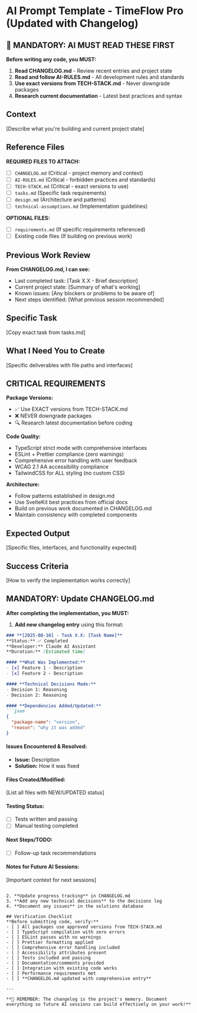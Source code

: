 # AI Prompt Template - TimeFlow Pro (Updated with Changelog)

## 🚨 MANDATORY: AI MUST READ THESE FIRST
**Before writing any code, you MUST:**
1. **Read CHANGELOG.md** - Review recent entries and project state
2. **Read and follow AI-RULES.md** - All development rules and standards
3. **Use exact versions from TECH-STACK.md** - Never downgrade packages
4. **Research current documentation** - Latest best practices and syntax

## Context
[Describe what you're building and current project state]

## Reference Files
**REQUIRED FILES TO ATTACH:**
- [ ] `CHANGELOG.md` (Critical - project memory and context)
- [ ] `AI-RULES.md` (Critical - forbidden practices and standards)
- [ ] `TECH-STACK.md` (Critical - exact versions to use)
- [ ] `tasks.md` (Specific task requirements)
- [ ] `design.md` (Architecture and patterns)
- [ ] `technical-assumptions.md` (Implementation guidelines)

**OPTIONAL FILES:**
- [ ] `requirements.md` (If specific requirements referenced)
- [ ] Existing code files (If building on previous work)

## Previous Work Review
**From CHANGELOG.md, I can see:**
- Last completed task: [Task X.X - Brief description]
- Current project state: [Summary of what's working]
- Known issues: [Any blockers or problems to be aware of]
- Next steps identified: [What previous session recommended]

## Specific Task
[Copy exact task from tasks.md]

## What I Need You to Create
[Specific deliverables with file paths and interfaces]

## CRITICAL REQUIREMENTS
**Package Versions:**
- ✅ Use EXACT versions from TECH-STACK.md
- ❌ NEVER downgrade packages
- 🔍 Research latest documentation before coding

**Code Quality:**
- TypeScript strict mode with comprehensive interfaces
- ESLint + Prettier compliance (zero warnings)
- Comprehensive error handling with user feedback
- WCAG 2.1 AA accessibility compliance
- TailwindCSS for ALL styling (no custom CSS)

**Architecture:**
- Follow patterns established in design.md
- Use SvelteKit best practices from official docs
- Build on previous work documented in CHANGELOG.md
- Maintain consistency with completed components

## Expected Output
[Specific files, interfaces, and functionality expected]

## Success Criteria
[How to verify the implementation works correctly]

## MANDATORY: Update CHANGELOG.md
**After completing the implementation, you MUST:**

1. **Add new changelog entry** using this format:
```markdown
### **[2025-08-10] - Task X.X: [Task Name]**
**Status:** ✅ Completed  
**Developer:** Claude AI Assistant  
**Duration:** [Estimated time]  

#### **What Was Implemented:**
- [x] Feature 1 - Description
- [x] Feature 2 - Description

#### **Technical Decisions Made:**
- Decision 1: Reasoning
- Decision 2: Reasoning

#### **Dependencies Added/Updated:**
```json
{
  "package-name": "version",
  "reason": "why it was added"
}
```

#### **Issues Encountered & Resolved:**
- **Issue:** Description
- **Solution:** How it was fixed

#### **Files Created/Modified:**
[List all files with NEW/UPDATED status]

#### **Testing Status:**
- [ ] Tests written and passing
- [ ] Manual testing completed

#### **Next Steps/TODO:**
- [ ] Follow-up task recommendations

#### **Notes for Future AI Sessions:**
[Important context for next sessions]
```

2. **Update progress tracking** in CHANGELOG.md
3. **Add any new technical decisions** to the decisions log
4. **Document any issues** in the solutions database

## Verification Checklist
**Before submitting code, verify:**
- [ ] All packages use approved versions from TECH-STACK.md
- [ ] TypeScript compilation with zero errors
- [ ] ESLint passes with no warnings
- [ ] Prettier formatting applied
- [ ] Comprehensive error handling included
- [ ] Accessibility attributes present
- [ ] Tests included and passing
- [ ] Documentation/comments provided
- [ ] Integration with existing code works
- [ ] Performance requirements met
- [ ] **CHANGELOG.md updated with comprehensive entry**

---

**🎯 REMEMBER: The changelog is the project's memory. Document everything so future AI sessions can build effectively on your work!**
